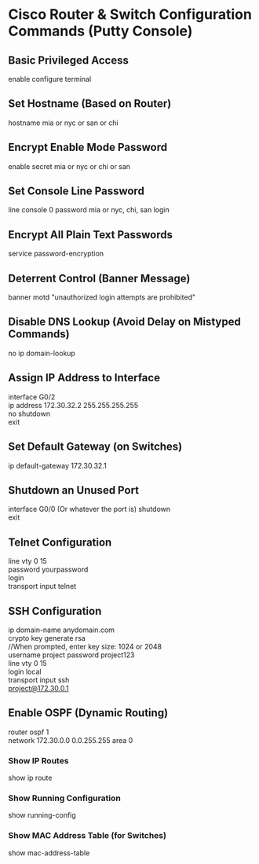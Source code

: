 # Cisco Router & Switch Configuration Commands (Putty Console)

## Basic Privileged Access
enable
configure terminal



## Set Hostname (Based on Router)
hostname mia or nyc or san or chi



## Encrypt Enable Mode Password
enable secret mia or nyc or chi or san



## Set Console Line Password
line console 0
password mia or nyc, chi, san
login


## Encrypt All Plain Text Passwords
service password-encryption


## Deterrent Control (Banner Message)
banner motd "unauthorized login attempts are prohibited"


## Disable DNS Lookup (Avoid Delay on Mistyped Commands)
no ip domain-lookup



## Assign IP Address to Interface
interface G0/2  
ip address 172.30.32.2 255.255.255.255  
no shutdown  
exit  



## Set Default Gateway (on Switches)
ip default-gateway 172.30.32.1


## Shutdown an Unused Port
interface G0/0  (Or whatever the port is)
shutdown  
exit  



## Telnet Configuration
line vty 0 15  
password yourpassword  
login  
transport input telnet  



## SSH Configuration
ip domain-name anydomain.com  
crypto key generate rsa  
//When prompted, enter key size: 1024 or 2048  
username project password project123  
line vty 0 15  
login local  
transport input ssh  
project@172.30.0.1


## Enable OSPF (Dynamic Routing)
router ospf 1  
network 172.30.0.0 0.0.255.255 area 0  


### Show IP Routes
show ip route


### Show Running Configuration
show running-config


### Show MAC Address Table (for Switches)
show mac-address-table
